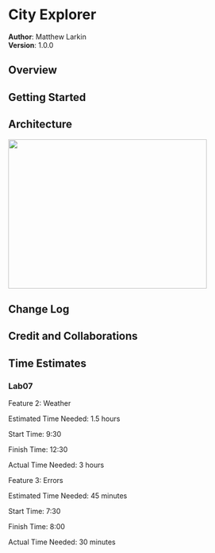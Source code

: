 # **City Explorer**

**Author**: Matthew Larkin  
**Version**: 1.0.0

## **Overview**

## **Getting Started**

## **Architecture**

<img src="img/Lab06%WRRC.jpg" width="400" height="300"/>

## **Change Log**

## **Credit and Collaborations**

## **Time Estimates**

### Lab07

Feature 2: Weather

Estimated Time Needed: 1.5 hours

Start Time: 9:30

Finish Time: 12:30

Actual Time Needed: 3 hours

Feature 3: Errors

Estimated Time Needed: 45 minutes

Start Time: 7:30

Finish Time: 8:00

Actual Time Needed: 30 minutes
